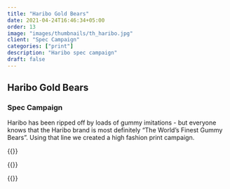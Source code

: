```yaml
---
title: "Haribo Gold Bears"
date: 2021-04-24T16:46:34+05:00
order: 13
image: "images/thumbnails/th_haribo.jpg"
client: "Spec Campaign"
categories: ["print"]
description: "Haribo spec campaign"
draft: false
---
```


## Haribo Gold Bears

### Spec Campaign

Haribo has been ripped off by loads of gummy imitations - but everyone knows that the Haribo brand is most definitely “The World’s Finest Gummy Bears”. Using that line we created a high fashion print campaign.


{{<img-responsive src="/images/portfolio/haribo/haribo_necklace.jpg">}}

{{<img-responsive src="/images/portfolio/haribo/haribo_earing.jpg">}}

{{<img-responsive src="/images/portfolio/haribo/haribo_belly.jpg">}}
